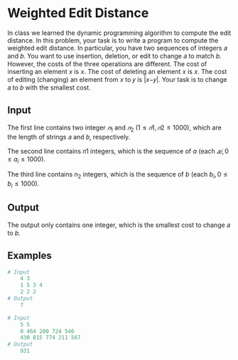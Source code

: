 # Weighted Edit Distance

In class we learned the dynamic programming algorithm to compute the edit distance. In this problem, your task is to write a program to compute the weighted edit distance. In particular, you have two sequences of integers 𝑎 and 𝑏. You want to use insertion, deletion, or edit to change 𝑎 to match 𝑏. However, the costs of the three operations are different. The cost of inserting an element 𝑥 is 𝑥. The cost of deleting an element 𝑥 is 𝑥. The cost of editing (changing) an element from 𝑥 to 𝑦 is |𝑥−𝑦|. Your task is to change 𝑎 to 𝑏 with the smallest cost.

## Input

The first line contains two integer $𝑛_1$ and $𝑛_2$ $(1≤𝑛1,𝑛2≤1000)$, which are the length of strings 𝑎 and 𝑏, respectively.

The second line contains 𝑛1 integers, which is the sequence of $a$ (each $𝑎𝑖, 0\leq a_i \leq 1000)$.

The third line contains $n_2$ integers, which is the sequence of $b$ (each $b_i, 0\leq b_i \leq 1000)$.

## Output

The output only contains one integer, which is the smallest cost to change 𝑎 to 𝑏.

## Examples

```python
# Input
    4 3
    1 5 3 4
    2 2 2
# Output
    7
```

```python
# Input
    5 5
    0 464 200 724 546
    430 815 774 211 567
# Output
    931
```
